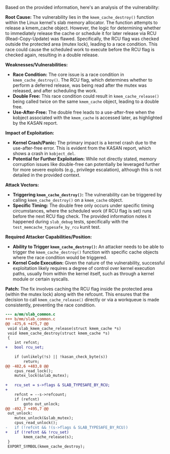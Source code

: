 Based on the provided information, here's an analysis of the vulnerability:

**Root Cause:**
The vulnerability lies in the `kmem_cache_destroy()` function within the Linux kernel's slab memory allocator. The function attempts to release a kmem_cache object. However, the logic for determining whether to immediately release the cache or schedule it for later release via RCU (Read-Copy-Update) was flawed. Specifically, the RCU flag was checked outside the protected area (mutex lock), leading to a race condition. This race could cause the scheduled work to execute before the RCU flag is checked again, resulting in a double release.

**Weaknesses/Vulnerabilities:**
*   **Race Condition:**  The core issue is a race condition in `kmem_cache_destroy()`. The RCU flag, which determines whether to perform a deferred release, was being read after the mutex was released, and after scheduling the work.
*   **Double Free:** This race condition could result in `kmem_cache_release()` being called twice on the same `kmem_cache` object, leading to a double free.
*   **Use-After-Free:** The double free leads to a use-after-free when the kobject associated with the `kmem_cache` is accessed later, as highlighted by the KASAN report.

**Impact of Exploitation:**
*   **Kernel Crash/Panic:** The primary impact is a kernel crash due to the use-after-free error. This is evident from the KASAN report, which shows a crash in `kobject_del`.
*   **Potential for Further Exploitation:** While not directly stated, memory corruption issues like double-free can potentially be leveraged further for more severe exploits (e.g., privilege escalation), although this is not detailed in the provided context.

**Attack Vectors:**
*   **Triggering `kmem_cache_destroy()`:**  The vulnerability can be triggered by calling `kmem_cache_destroy()` on a `kmem_cache` object.
*   **Specific Timing:**  The double free only occurs under specific timing circumstances, where the scheduled work (if RCU flag is set) runs before the next RCU flag check. The provided information notes it happened during `slub_debug` tests, specifically with the `test_memcache_typesafe_by_rcu` kunit test.

**Required Attacker Capabilities/Position:**
*   **Ability to Trigger `kmem_cache_destroy()`:** An attacker needs to be able to trigger the `kmem_cache_destroy()` function with specific cache objects where the race condition would be triggered.
*   **Kernel Code Execution:** Given the nature of the vulnerability, successful exploitation likely requires a degree of control over kernel execution paths, usually from within the kernel itself, such as through a kernel module or certain syscalls.

**Patch:**
The fix involves caching the RCU flag inside the protected area (within the mutex lock) along with the refcount. This ensures that the decision to call `kmem_cache_release()` directly or via a workqueue is made consistently, preventing the race condition.

```diff
--- a/mm/slab_common.c
+++ b/mm/slab_common.c
@@ -475,6 +475,7 @@
 void slab_kmem_cache_release(struct kmem_cache *s)
 void kmem_cache_destroy(struct kmem_cache *s)
 {
	int refcnt;
+	bool rcu_set;
 
 	if (unlikely(!s) || !kasan_check_byte(s))
		return;
@@ -482,6 +483,8 @@
 	cpus_read_lock();
 	mutex_lock(&slab_mutex);
 
+	rcu_set = s->flags & SLAB_TYPESAFE_BY_RCU;
+
 	refcnt = --s->refcount;
 	if (refcnt)
		goto out_unlock;
@@ -492,7 +495,7 @@
 out_unlock:
 	mutex_unlock(&slab_mutex);
 	cpus_read_unlock();
-	if (!refcnt && !(s->flags & SLAB_TYPESAFE_BY_RCU))
+	if (!refcnt && !rcu_set)
		kmem_cache_release(s);
 }
 EXPORT_SYMBOL(kmem_cache_destroy);
```